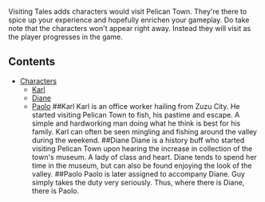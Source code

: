 Visiting Tales adds characters would visit Pelican Town. They're there to spice up your experience and hopefully enrichen your gameplay.
Do take note that the characters won't appear right away. Instead they will visit as the player progresses in the game.
## Contents
* [Characters](#Characters)
  * [Karl](#Karl)
  * [Diane](#Diane)
  * [Paolo](#Paolo)
##Karl
Karl is an office worker hailing from Zuzu City. He started visiting Pelican Town to fish, his pastime and escape. A simple and hardworking man doing what he think is best for his family. Karl can often be seen mingling and fishing around the valley during the weekend.
##Diane
Diane is a history buff who started visiting Pelican Town upon hearing the increase in collection of the town's museum. A lady of class and heart. Diane tends to spend her time in the museum, but can also be found enjoying the look of the valley.
##Paolo
Paolo is later assigned to accompany Diane. Guy simply takes the duty very seriously. Thus, where there is Diane, there is Paolo. 

